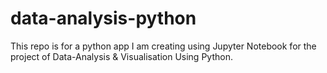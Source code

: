 # data-analysis-python
This repo is for a python app I am creating using Jupyter Notebook for the project of Data-Analysis & Visualisation Using Python.
